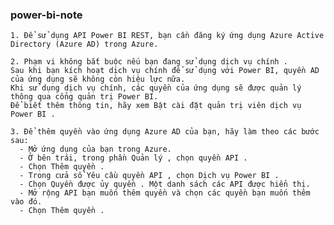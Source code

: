 ### power-bi-note

    1. Để sử dụng API Power BI REST, bạn cần đăng ký ứng dụng Azure Active Directory (Azure AD) trong Azure.
    
    2. Phạm vi không bắt buộc nếu bạn đang sử dụng dịch vụ chính . 
    Sau khi bạn kích hoạt dịch vụ chính để sử dụng với Power BI, quyền AD của ứng dụng sẽ không còn hiệu lực nữa.
    Khi sử dụng dịch vụ chính, các quyền của ứng dụng sẽ được quản lý thông qua cổng quản trị Power BI. 
    Để biết thêm thông tin, hãy xem Bật cài đặt quản trị viên dịch vụ Power BI .
    
    3. Để thêm quyền vào ứng dụng Azure AD của bạn, hãy làm theo các bước sau:
      - Mở ứng dụng của bạn trong Azure.
      - Ở bên trái, trong phần Quản lý , chọn quyền API .
      - Chọn Thêm quyền .
      - Trong cửa sổ Yêu cầu quyền API , chọn Dịch vụ Power BI .
      - Chọn Quyền được ủy quyền . Một danh sách các API được hiển thị.
      - Mở rộng API bạn muốn thêm quyền và chọn các quyền bạn muốn thêm vào đó.
      - Chọn Thêm quyền .
